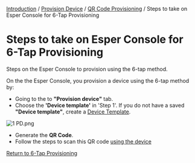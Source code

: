 [Introduction](../../../index.md) / [Provision Device](../../index.md) / [QR Code Provisioning](../index.md) / Steps to take on Esper Console for 6-Tap Provisioning

# Steps to take on Esper Console for 6-Tap Provisioning

Steps on the Esper Console to provision using the 6-tap method.

On the the Esper Console, you provision a device using the 6-tap method by:

*   Going to the to **"Provision device"** tab.
*   Choose the **'Device template'** in 'Step 1'. If you do not have a saved **"Device template"**, create a [Device Template](../../../device-template/index.md).

![1 PD.png](https://documentation-media.s3.amazonaws.com/images/1_PD.width-800.png?AWSAccessKeyId=AKIAJHOTEM5S4GAN2SGA)

*   Generate the **QR Code**.
*   Follow the steps to scan this QR code [using the device](../../afw-provisioning/steps-provision-device/index.md)

[Return to 6-Tap Provisioning](../index.md)

